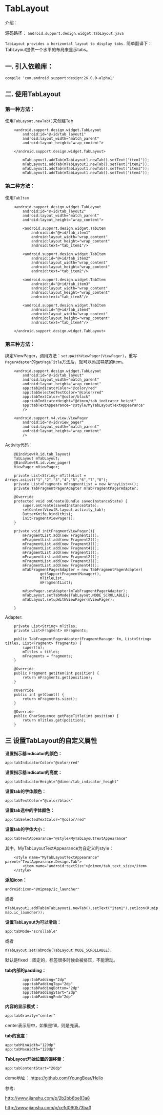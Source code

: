 # TabLayout
介绍：

源码路径：
`android.support.design.widget.TabLayout.java`

`TabLayout provides a horizontal layout to display tabs.`
简单翻译下：TabLayout提供一个水平的布局来显示tabs。


## 一. 引入依赖库：
`compile 'com.android.support:design:26.0.0-alpha1'`

## 二. 使用TabLayout

### 第一种方法：
使用`TabLayout.newTab()`来创建Tab
```
    <android.support.design.widget.TabLayout
        android:id="@+id/tab_layout1"
        android:layout_width="match_parent"
        android:layout_height="wrap_content">

    </android.support.design.widget.TabLayout>
```

```
        mTabLayout1.addTab(mTabLayout1.newTab().setText("item1"));
        mTabLayout1.addTab(mTabLayout1.newTab().setText("item2"));
        mTabLayout1.addTab(mTabLayout1.newTab().setText("item3"));
        mTabLayout1.addTab(mTabLayout1.newTab().setText("item4"));
```

### 第二种方法：
使用`TabItem`

```
    <android.support.design.widget.TabLayout
        android:id="@+id/tab_layout2"
        android:layout_width="match_parent"
        android:layout_height="wrap_content">

        <android.support.design.widget.TabItem
            android:id="@+id/tab_item1"
            android:layout_width="wrap_content"
            android:layout_height="wrap_content"
            android:text="tab_item1"/>

        <android.support.design.widget.TabItem
            android:id="@+id/tab_item2"
            android:layout_width="wrap_content"
            android:layout_height="wrap_content"
            android:text="tab_item2"/>

        <android.support.design.widget.TabItem
            android:id="@+id/tab_item3"
            android:layout_width="wrap_content"
            android:layout_height="wrap_content"
            android:text="tab_item3"/>

        <android.support.design.widget.TabItem
            android:id="@+id/tab_item4"
            android:layout_width="wrap_content"
            android:layout_height="wrap_content"
            android:text="tab_item4"/>

    </android.support.design.widget.TabLayout>
```

### 第三种方法：
绑定ViewPager，调用方法：`setupWithViewPager(ViewPager)`，重写`PagerAdapter`的`getPageTitle`方法后，就可以添加导航的item。

```
    <android.support.design.widget.TabLayout
        android:id="@+id/tab_layout"
        android:layout_width="match_parent"
        android:layout_height="wrap_content"
        app:tabIndicatorColor="@color/red"
        app:tabSelectedTextColor="@color/red"
        app:tabTextColor="@color/black"
        app:tabIndicatorHeight="@dimen/tab_indicator_height"
        app:tabTextAppearance="@style/MyTabLayoutTextAppearance"
        />

    <android.support.v4.view.ViewPager
        android:id="@+id/view_pager"
        android:layout_width="match_parent"
        android:layout_height="wrap_content"
        />
```

Activity代码：

```
    @BindView(R.id.tab_layout)
    TabLayout mTabLayout;
    @BindView(R.id.view_pager)
    ViewPager mViewPager;

    private List<String> mTitleList = Arrays.asList("1","2","3","4","5","6","7","8");
    private List<Fragment> mFragmentList = new ArrayList<>();
    private TabFragmentPagerAdapter mTabFragmentPagerAdapter;

    @Override
    protected void onCreate(Bundle savedInstanceState) {
        super.onCreate(savedInstanceState);
        setContentView(R.layout.activity_tab);
        ButterKnife.bind(this);
        initFragmentViewPager();
    }

    private void initFragmentViewPager(){
        mFragmentList.add(new Fragment1());
        mFragmentList.add(new Fragment2());
        mFragmentList.add(new Fragment3());
        mFragmentList.add(new Fragment4());
        mFragmentList.add(new Fragment1());
        mFragmentList.add(new Fragment2());
        mFragmentList.add(new Fragment3());
        mFragmentList.add(new Fragment4());
        mTabFragmentPagerAdapter = new TabFragmentPagerAdapter(
                getSupportFragmentManager(),
                mTitleList,
                mFragmentList);

        mViewPager.setAdapter(mTabFragmentPagerAdapter);
        mTabLayout.setTabMode(TabLayout.MODE_SCROLLABLE);
        mTabLayout.setupWithViewPager(mViewPager);

    }
```
Adapter:

```
    private List<String> mTitles;
    private List<Fragment> mFragments;

    public TabFragmentPagerAdapter(FragmentManager fm, List<String> titles, List<Fragment> fragments) {
        super(fm);
        mTitles = titles;
        mFragments = fragments;
    }

    @Override
    public Fragment getItem(int position) {
        return mFragments.get(position);
    }

    @Override
    public int getCount() {
        return mFragments.size();
    }

    @Override
    public CharSequence getPageTitle(int position) {
        return mTitles.get(position);
    }
```

## 三 设置TabLayout的自定义属性
**设置指示器indicator的颜色：**

`app:tabIndicatorColor="@color/red"`

**设置指示器indicator的高度：**

`app:tabIndicatorHeight="@dimen/tab_indicator_height"`

**设置tab的字体颜色：**

`app:tabTextColor="@color/black"`

**设置tab选中的字体颜色：**

`app:tabSelectedTextColor="@color/red"`

**设置tab的字体大小：**

`app:tabTextAppearance="@style/MyTabLayoutTextAppearance"`

其中，MyTabLayoutTextAppearance为自定义的style：

```
    <style name="MyTabLayoutTextAppearance" parent="TextAppearance.Design.Tab">
        <item name="android:textSize">@dimen/tab_text_size</item>
    </style>
```

**添加icon：**

`android:icon="@mipmap/ic_launcher"`

或者

`mTabLayout1.addTab(mTabLayout1.newTab().setText("item1").setIcon(R.mipmap.ic_launcher));`

**设置TabLayout为可以滑动：**

`app:tabMode="scrollable"`

或者

`mTabLayout.setTabMode(TabLayout.MODE_SCROLLABLE);`

默认是fixed：固定的，标签很多时候会被挤压，不能滑动。

**tab内部的padding：**

```
        app:tabPadding="2dp"
        app:tabPaddingTop="2dp"
        app:tabPaddingBottom="2dp"
        app:tabPaddingStart="2dp"
        app:tabPaddingEnd="2dp"
```

**内容的显示模式：**

`app:tabGravity="center"`

center表示居中，如果是fill，则是充满。

**tab的宽度：**

```
app:tabMinWidth="120dp"
app:tabMaxWidth="120dp"
```

**TabLayout开始位置的偏移量：**

`app:tabContentStart="20dp"`

demo地址：
https://github.com/YoungBear/Hello

参考:

http://www.jianshu.com/p/2b2bb6be83a8

http://www.jianshu.com/p/ce1d060573ba#

